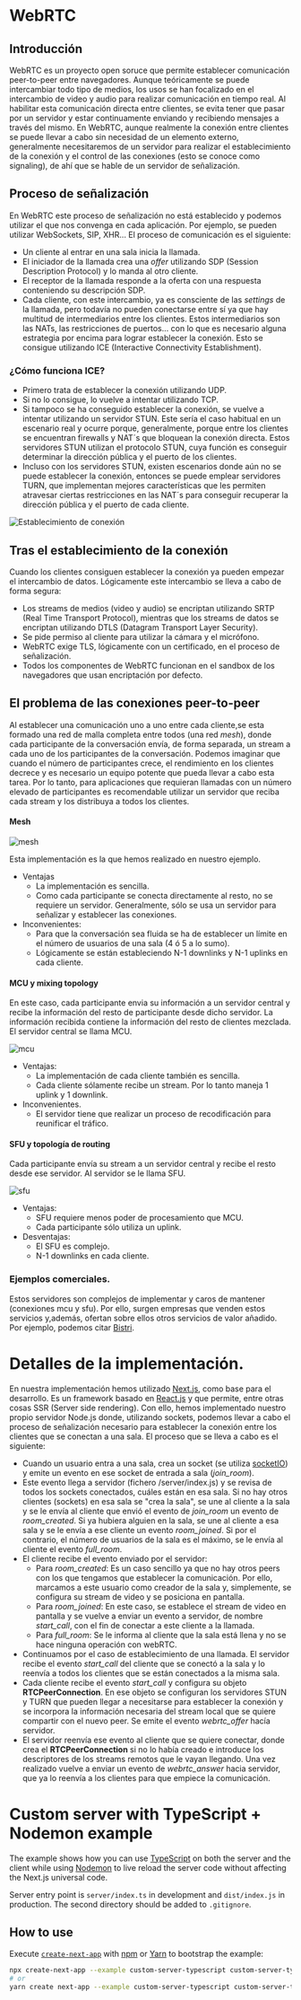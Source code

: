 # WebRTC

## Introducción

WebRTC es un proyecto open soruce que permite establecer comunicación peer-to-peer entre navegadores. Aunque teóricamente se puede intercambiar todo tipo de medios, los usos se han focalizado en el intercambio de video y audio para realizar comunicación en tiempo real.
Al habilitar esta comunicación directa entre clientes, se evita tener que pasar por un servidor y estar continuamente enviando y recibiendo mensajes a través del mismo. En WebRTC, aunque realmente la conexión entre clientes se puede llevar a cabo sin necesidad de un elemento externo, generalmente necesitaremos de un servidor para realizar el establecimiento de la conexión y el control de las conexiones (esto se conoce como signaling), de ahí que se hable de un servidor de señalización.

## Proceso de señalización

En WebRTC este proceso de señalización no está establecido y podemos utilizar el que nos convenga en cada aplicación. Por ejemplo, se pueden utilizar WebSockets, SIP, XHR...
El proceso de comunicación es el siguiente:

- Un cliente al entrar en una sala inicia la llamada.
- El iniciador de la llamada crea una _offer_ utilizando SDP (Session Description Protocol) y lo manda al otro cliente.
- El receptor de la llamada responde a la oferta con una respuesta conteniendo su descripción SDP.
- Cada cliente, con este intercambio, ya es consciente de las _settings_ de la llamada, pero todavía no pueden conectarse entre sí ya que hay multitud de intermediarios entre los clientes. Estos intermediarios son las NATs, las restricciones de puertos... con lo que es necesario alguna estrategia por encima para lograr establecer la conexión. Esto se consigue utilizando ICE (Interactive Connectivity Establishment).

### ¿Cómo funciona ICE?

- Primero trata de establecer la conexión utilizando UDP.
- Si no lo consigue, lo vuelve a intentar utilizando TCP.
- Si tampoco se ha conseguido establecer la conexión, se vuelve a intentar utilizando un servidor STUN. Este sería el caso habitual en un escenario real y ocurre porque, generalmente, porque entre los clientes se encuentran firewalls y NAT´s que bloquean la conexión directa. Estos servidores STUN utilizan el protocolo STUN, cuya función es conseguir determinar la dirección pública y el puerto de los clientes.
- Incluso con los servidores STUN, existen escenarios donde aún no se puede establecer la conexión, entonces se puede emplear servidores TURN, que implementan mejores características que les permiten atravesar ciertas restricciones en las NAT´s para conseguir recuperar la dirección pública y el puerto de cada cliente.

![Establecimiento de conexión](./docs/conection-establishment.png)

## Tras el establecimiento de la conexión

Cuando los clientes consiguen establecer la conexión ya pueden empezar el intercambio de datos. Lógicamente este intercambio se lleva a cabo de forma segura:

- Los streams de medios (video y audio) se encriptan utilizando SRTP (Real Time Transport Protocol), mientras que los streams de datos se encriptan utilizando DTLS (Datagram Transport Layer Security).
- Se pide permiso al cliente para utilizar la cámara y el micrófono.
- WebRTC exige TLS, lógicamente con un certificado, en el proceso de señalización.
- Todos los componentes de WebRTC funcionan en el sandbox de los navegadores que usan encriptación por defecto.

## El problema de las conexiones peer-to-peer

Al establecer una comunicación uno a uno entre cada cliente,se esta formado una red de malla completa entre todos (una red _mesh_), donde cada participante de la conversación envía, de forma separada, un stream a cada uno de los participantes de la conversación. Podemos imaginar que cuando el número de participantes crece, el rendimiento en los clientes decrece y es necesario un equipo potente que pueda llevar a cabo esta tarea. Por lo tanto, para aplicaciones que requieran llamadas con un número elevado de participantes es recomendable utilizar un servidor que reciba cada stream y los distribuya a todos los clientes.

#### Mesh

![mesh](./docs/webrtc-mesh.png)

Esta implementación es la que hemos realizado en nuestro ejemplo.

- Ventajas
  - La implementación es sencilla.
  - Como cada participante se conecta directamente al resto, no se requiere un servidor. Generalmente, sólo se usa un servidor para señalizar y establecer las conexiones.
- Inconvenientes:
  - Para que la conversación sea fluida se ha de establecer un límite en el número de usuarios de una sala (4 ó 5 a lo sumo).
  - Lógicamente se están estableciendo N-1 downlinks y N-1 uplinks en cada cliente.

#### MCU y mixing topology

En este caso, cada participante envia su información a un servidor central y recibe la información del resto de participante desde dicho servidor. La información recibida contiene la información del resto de clientes mezclada. El servidor central se llama MCU.

![mcu](./docs/webrtc-mcu.png)

- Ventajas:
  - La implementación de cada cliente también es sencilla.
  - Cada cliente sólamente recibe un stream. Por lo tanto maneja 1 uplink y 1 downlink.
- Inconvenientes.
  - El servidor tiene que realizar un proceso de recodificación para reunificar el tráfico.

#### SFU y topología de routing

Cada participante envía su stream a un servidor central y recibe el resto desde ese servidor. Al servidor se le llama SFU.

![sfu](./docs/webrtc-sfu.png)

- Ventajas:
  - SFU requiere menos poder de procesamiento que MCU.
  - Cada participante sólo utiliza un uplink.
- Desventajas:
  - El SFU es complejo.
  - N-1 downlinks en cada cliente.

### Ejemplos comerciales.

Estos servidores son complejos de implementar y caros de mantener (conexiones mcu y sfu). Por ello, surgen empresas que venden estos servicios y,además, ofertan sobre ellos otros servicios de valor añadido. Por ejemplo, podemos citar [Bistri](https://bistri.com/).

# Detalles de la implementación.

En nuestra implementación hemos utilizado [Next.js](www.nextjs.org), como base para el desarrollo. Es un framework basado en [React.js](www.reactjs.org) y que permite, entre otras cosas SSR (Server side rendering). Con ello, hemos implementado nuestro propio servidor Node.js donde, utilizando sockets, podemos llevar a cabo el proceso de señalización necesario para establecer la conexión entre los clientes que se conectan a una sala. El proceso que se lleva a cabo es el siguiente:

- Cuando un usuario entra a una sala, crea un socket (se utiliza [socketIO](https://socket.io/)) y emite un evento en ese socket de entrada a sala (_join_room_).
- Este evento llega a servidor (fichero /server/index.js) y se revisa de todos los sockets conectados, cuáles están en esa sala. Si no hay otros clientes (sockets) en esa sala se "crea la sala", se une al cliente a la sala y se le envía al cliente que envió el evento de _join_room_ un evento de _room_created_. Si ya hubiera alguien en la sala, se une al cliente a esa sala y se le envía a ese cliente un evento _room_joined_. Si por el contrario, el número de usuarios de la sala es el máximo, se le envía al cliente el evento _full_room_.
- El cliente recibe el evento enviado por el servidor:
  - Para _room_created_: Es un caso sencillo ya que no hay otros peers con los que tengamos que establecer la comunicación. Por ello, marcamos a este usuario como creador de la sala y, simplemente, se configura su stream de video y se posiciona en pantalla.
  - Para _room_joined_: En este caso, se establece el stream de video en pantalla y se vuelve a enviar un evento a servidor, de nombre _start_call_, con el fin de conectar a este cliente a la llamada.
  - Para _full_room_: Se le informa al cliente que la sala está llena y no se hace ninguna operación con webRTC.
- Continuamos por el caso de establecimiento de una llamada. El servidor recibe el evento _start_call_ del cliente que se conectó a la sala y lo reenvía a todos los clientes que se están conectados a la misma sala.
- Cada cliente recibe el evento _start_call_ y configura su objeto **RTCPeerConnection**. En ese objeto se configuran los servidores STUN y TURN que pueden llegar a necesitarse para establecer la conexión y se incorpora la información necesaria del stream local que se quiere compartir con el nuevo peer. Se emite el evento _webrtc_offer_ hacía servidor.
- El servidor reenvía ese evento al cliente que se quiere conectar, donde crea el **RTCPeerConnection** si no lo había creado e introduce los descriptores de los streams remotos que le vayan llegando. Una vez realizado vuelve a enviar un evento de _webrtc_answer_ hacia servidor, que ya lo reenvía a los clientes para que empiece la comunicación.

# Custom server with TypeScript + Nodemon example

The example shows how you can use [TypeScript](https://typescriptlang.com) on both the server and the client while using [Nodemon](https://nodemon.io/) to live reload the server code without affecting the Next.js universal code.

Server entry point is `server/index.ts` in development and `dist/index.js` in production.
The second directory should be added to `.gitignore`.

## How to use

Execute [`create-next-app`](https://github.com/vercel/next.js/tree/canary/packages/create-next-app) with [npm](https://docs.npmjs.com/cli/init) or [Yarn](https://yarnpkg.com/lang/en/docs/cli/create/) to bootstrap the example:

```bash
npx create-next-app --example custom-server-typescript custom-server-typescript-app
# or
yarn create next-app --example custom-server-typescript custom-server-typescript-app
```

